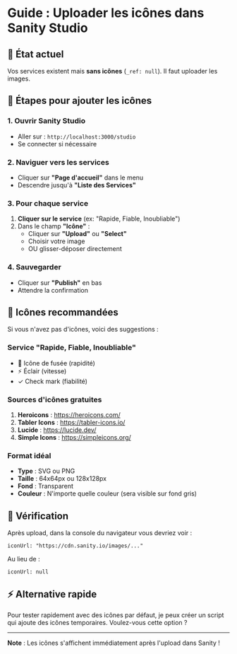 # Guide : Uploader les icônes dans Sanity Studio

## 📍 État actuel
Vos services existent mais **sans icônes** (`_ref: null`). Il faut uploader les images.

## 🚀 Étapes pour ajouter les icônes

### 1. Ouvrir Sanity Studio
- Aller sur : `http://localhost:3000/studio`
- Se connecter si nécessaire

### 2. Naviguer vers les services
- Cliquer sur **"Page d'accueil"** dans le menu
- Descendre jusqu'à **"Liste des Services"**

### 3. Pour chaque service
1. **Cliquer sur le service** (ex: "Rapide, Fiable, Inoubliable")
2. Dans le champ **"Icône"** :
   - Cliquer sur **"Upload"** ou **"Select"**
   - Choisir votre image
   - OU glisser-déposer directement

### 4. Sauvegarder
- Cliquer sur **"Publish"** en bas
- Attendre la confirmation

## 🎨 Icônes recommandées

Si vous n'avez pas d'icônes, voici des suggestions :

### Service "Rapide, Fiable, Inoubliable"
- 🚀 Icône de fusée (rapidité)
- ⚡ Éclair (vitesse)
- ✓ Check mark (fiabilité)

### Sources d'icônes gratuites
1. **Heroicons** : https://heroicons.com/
2. **Tabler Icons** : https://tabler-icons.io/
3. **Lucide** : https://lucide.dev/
4. **Simple Icons** : https://simpleicons.org/

### Format idéal
- **Type** : SVG ou PNG
- **Taille** : 64x64px ou 128x128px
- **Fond** : Transparent
- **Couleur** : N'importe quelle couleur (sera visible sur fond gris)

## 🔧 Vérification

Après upload, dans la console du navigateur vous devriez voir :
```
iconUrl: "https://cdn.sanity.io/images/..."
```

Au lieu de :
```
iconUrl: null
```

## ⚡ Alternative rapide

Pour tester rapidement avec des icônes par défaut, je peux créer un script qui ajoute des icônes temporaires. Voulez-vous cette option ?

---

**Note** : Les icônes s'affichent immédiatement après l'upload dans Sanity !